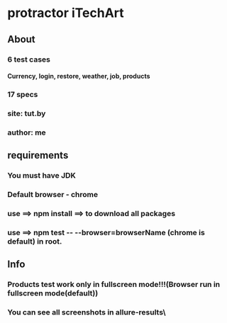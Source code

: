 # protractor iTechArt 
## About
### 6 test cases
#### Currency, login, restore, weather, job, products
### 17 specs
### site: tut.by
### author: me
## requirements
### You must have JDK
### Default browser - chrome
### use ==> npm install ==> to download all packages
### use ==> npm test -- --browser=browserName (chrome is default) in root.
## Info
### Products test work only in fullscreen mode!!!(Browser run in fullscreen mode(default))
### You can see all screenshots in allure-results\

